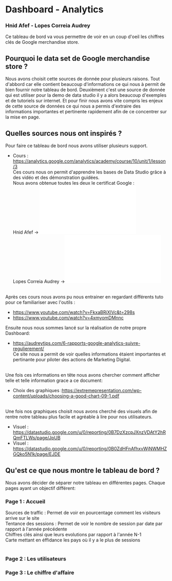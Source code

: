 # Dashboard - Analytics 
### Hnid Afef - Lopes Correia Audrey 

Ce tableau de bord va vous permettre de voir en un coup d'oeil les chiffres clés de Google merchandise store. 

## Pourquoi le data set de Google merchandise store ? 
Nous avons choisit cette sources de donnée pour plusieurs raisons. Tout d'abbord car elle contient beaucoup d'informations ce qui nous à permit de bien fournir notre tableau de bord. Deuxièment c'est une source de donnée qui est utiliser pour la demo de data studio il y a alors beaucoup d'exemples et de tutoriels sur internet. Et pour finir nous avons vite compris les enjeux de cette source de données ce qui nous a permis d'extraire des informations importantes et pertinente rapidement afin de ce concentrer sur la mise en page. 

## Quelles sources nous ont inspirés ? 
Pour faire ce tableau de bord nous avons utiliser plusieurs support. 
- Cours : https://analytics.google.com/analytics/academy/course/10/unit/1/lesson/3 <br/>
Ces cours nous on permit d'apprendre les bases de Data Studio grâce à des vidéo et des démonstration guidées. <br/>
Nous avons obtenue toutes les deux le certificat Google : <br/>
Hnid Afef -> ![Certificat Google Hnid](Course_Certificate_Hnid.pdf)<br/>
Lopes Correia Audrey ->![Certificat Google Lopes](Course_Certificate_Lopes.pdf)<br/><br/>

Après ces cours nous avons pu nous entrainer en regardant différents tuto pour ce familiariser avec l'outils : <br/>
- https://www.youtube.com/watch?v=FkxaBRiXlVc&t=298s <br/>
- https://www.youtube.com/watch?v=4xmyomDMnnc <br/>

Ensuite nous nous sommes lancé sur la réalisation de notre propre Dashboard: <br/>
- https://audreytips.com/6-rapports-google-analytics-suivre-regulierement/<br/>
Ce site nous a permit de voir quelles informations étaient importantes et pertinante pour piloter des actions de Marketing Digital.<br/><br/>

Une fois ces informations en tête nous avons chercher comment afficher telle et telle information grace a ce document: <br/>
- Choix des graphiques :https://extremepresentation.com/wp-content/uploads/choosing-a-good-chart-09-1.pdf<br/><br/>

Une fois nos graphiques choisit nous avons cherché des visuels afin de rentre notre tableau plus facile et agréable à lire pour nos utilisateurs.
- Visuel : https://datastudio.google.com/u/0/reporting/0B7DzXzcpJXnzVDAtY2hRQmFTLWs/page/JpUB
- Visuel : https://datastudio.google.com/u/0/reporting/0B0ZdHFnAfhxvWjNWMHZGQko5N1k/page/EJDE

## Qu'est ce que nous montre le tableau de bord ? 
Nous avons décider de séparer notre tableau en différentes pages. Chaque pages ayant un objectif différent: 

### Page 1 : Accueil ###
Sources de traffic : Permet de voir en pourcentage comment les visiteurs arrive sur le site<br/>
Tentance des sessions : Permet de voir le nombre de session par date par rapport à l'année précédente<br/>
Chiffres clés ainsi que leurs evolutions par rapport à l'année N-1<br/>
Carte mettant en éffidance les pays où il y a le plus de sessions<br/><br/>

### Page 2 : Les utilisateurs ###

### Page 3 : Le chiffre d'affaire ###

